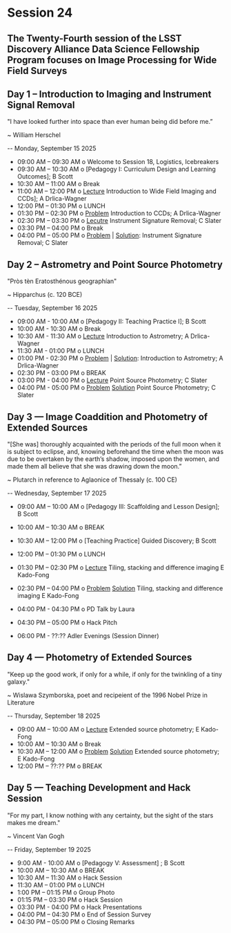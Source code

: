 # Session 24
## The Twenty-Fourth session of the LSST Discovery Alliance Data Science Fellowship Program focuses on Image Processing for Wide Field Surveys

## Day 1 – Introduction to Imaging and Instrument Signal Removal 

"I have looked further into space than ever human being did before me.”

~ William Herschel 

-- 
Monday, September 15 2025

* 09:00 AM – 09:30 AM o Welcome to Session 18, Logistics, Icebreakers
* 09:30 AM – 10:30 AM o [Pedagogy I: Curriculum Design and Learning Outcomes]; B Scott 
* 10:30 AM – 11:00 AM o Break
* 11:00 AM – 12:00 PM o [Lecture]() Introduction to Wide Field Imaging and CCDs]; A Drlica-Wagner  
* 12:00 PM – 01:30 PM o LUNCH
* 01:30 PM – 02:30 PM o [Problem]() Introduction to CCDs; A Drlica-Wagner  
* 02:30 PM – 03:30 PM o [Lecutre]() Instrument Signature Removal; C Slater 
* 03:30 PM – 04:00 PM o Break
* 04:00 PM – 05:00 PM o [Problem]() | [Solution](): Instrument Signature Removal; C Slater 

## Day 2 – Astrometry and Point Source Photometry 

"Pròs tèn Eratosthénous geographían"

~ Hipparchus (c. 120 BCE) 


-- 
Tuesday, September 16 2025 

* 09:00 AM - 10:00 AM o [Pedagogy II: Teaching Practice I]; B Scott 
* 10:00 AM - 10:30 AM o Break
* 10:30 AM - 11:30 AM o [Lecture]() Introduction to Astrometry; A Drlica-Wagner 
* 11:30 AM - 01:00 PM o LUNCH
* 01:00 PM - 02:30 PM o [Problem]() | [Solution](): Introduction to Astrometry; A Drlica-Wagner 
* 02:30 PM - 03:00 PM o BREAK 
* 03:00 PM - 04:00 PM o [Lecture]() Point Source Photometry; C Slater
* 04:00 PM - 05:00 PM o [Problem]() [Solution]() Point Source Photometry; C Slater


## Day 3 — Image Coaddition and Photometry of Extended Sources 

"[She was] thoroughly acquainted with the periods of the full moon when it is subject to eclipse, and, knowing beforehand the time when the moon was due to be overtaken by the earth’s shadow, imposed upon the women, and made them all believe that she was drawing down the moon.”

~ Plutarch in reference to Aglaonice of Thessaly (c. 100 CE) 

--
Wednesday, September 17 2025

* 09:00 AM – 10:00 AM o [Pedagogy III: Scaffolding and Lesson Design]; B Scott 
* 10:00 AM – 10:30 AM o BREAK
* 10:30 AM – 12:00 PM o [Teaching Practice] Guided Discovery; B Scott 
* 12:00 PM – 01:30 PM o LUNCH
* 01:30 PM – 02:30 PM o [Lecture]() Tiling, stacking and difference imaging E Kado-Fong
* 02:30 PM – 04:00 PM o [Problem]() [Solution]() Tiling, stacking and difference imaging E Kado-Fong
* 04:00 PM - 04:30 PM o PD Talk by Laura
* 04:30 PM – 05:00 PM o Hack Pitch

* 06:00 PM - ??:??  Adler Evenings (Session Dinner) 

## Day 4 — Photometry of Extended Sources 

"Keep up the good work, if only for a while, if only for the twinkling of a tiny galaxy."

~ Wislawa Szymborska, poet and recipeient of the 1996 Nobel Prize in Literature 

-- 
Thursday, September 18 2025

* 09:00 AM – 10:00 AM o [Lecture]() Extended source photometry; E Kado-Fong
* 10:00 AM – 10:30 AM o Break
* 10:30 AM – 12:00 AM o [Problem]() [Solution]() Extended source photometry; E Kado-Fong
* 12:00 PM – ??:?? PM o BREAK

## Day 5 — Teaching Development and Hack Session

"For my part, I know nothing with any certainty, but the sight of the stars makes me dream."

~ Vincent Van Gogh

-- 
Friday, September 19 2025 

* 9:00 AM - 10:00 AM o [Pedagogy V: Assessment] ; B Scott
* 10:00 AM – 10:30 AM o BREAK
* 10:30 AM – 11:30 AM o Hack Session 
* 11:30 AM – 01:00 PM o LUNCH
* 1:00 PM – 01:15 PM o Group Photo
* 01:15 PM – 03:30 PM o Hack Session 
* 03:30 PM - 04:00 PM o Hack Presentations
* 04:00 PM – 04:30 PM o End of Session Survey 
* 04:30 PM – 05:00 PM o Closing Remarks